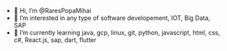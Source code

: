 - 👋 Hi, I’m @RaresPopaMihai
- 👀 I’m interested in any type of software developement, IOT, Big Data, SAP
- 🌱 I’m currently learning java, gcp, linux, git, python, javascript, html, css, c#, React.js, sap, dart, flutter
